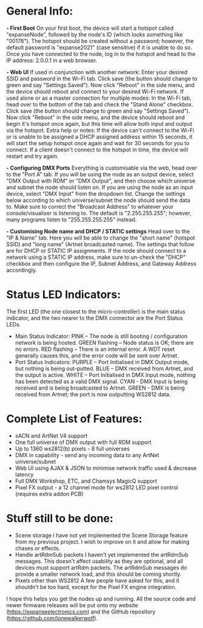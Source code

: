 # **General Info:**
**-	First Boot**
On your first boot, the device will start a hotspot called "expanseNode", followed by the node's ID (which looks something like "00178"). The hotspot should be created without a password; however, the default password is  "expanse2021" (case sensitive) if it is unable to do so. 
Once you have connected to the node, log in to the hotspot and head to the IP address: 2.0.0.1 in a web browser.

**-	Web UI**
If used in conjunction with another network: Enter your desired SSID and password in the Wi-Fi tab. Click save (the button should change to green and say "Settings Saved"). Now click "Reboot" in the side menu, and the device should reboot and connect to your desired Wi-Fi network.
If used alone or as a master connection for multiple modes: In the Wi-Fi tab, head over to the bottom of the tab and check the "Stand Alone" checkbox. Click save (the button should change to green and say "Settings Saved"). Now click "Reboot" in the side menu, and the device should reboot and begin it's hotspot once again, but this time will allow both input and output via the hotspot. 
Extra help or notes: If the device can't connect to the Wi-Fi or is unable to be assigned a DHCP assigned address within 15 seconds, it will start the setup hotspot once again and wait for 30 seconds for you to connect. If a client doesn't connect to the hotspot in time, the device will restart and try again.

**-	Configuring DMX Ports**
Everything is customisable via the web, head over to the "Port A" tab. If you will be using the node as an output device, select "DMX Output with RDM" or "DMX Output", and then choose which universe and subnet the node should listen on. If you are using the node as an input device, select "DMX Input" from the dropdown list. Change the settings below according to which universe/subnet the node should send the data to. Make sure to correct the "Broadcast Address" to whatever your console/visualiser is listening to. The default is "2.255.255.255"; however, many programs listen to "255.255.255.255" instead. 

**-	Customising Node name and DHCP / STATIC settings**
Head over to the "IP & Name" tab. Here you will be able to change the "short name" (hotspot SSID) and "long name" (Artnet broadcasted name). The settings that follow are for DHCP or STATIC IP assignments. If the node should connect to a network using a STATIC IP address, make sure to un-check the "DHCP" checkbox and then configure the IP, Subnet Address, and Gateway Address accordingly. 

# **Status LED Indicators:**
The first LED (the one closest to the micro-controller) is the main status indicator, and the two nearer to the DMX connector are the Port Status LEDs. 
-	Main Status Indicator:
PINK – The node is still booting / configuration network is being hosted. 
GREEN flashing – Node status is OK; there are no errors. 
RED flashing – There is an internal error. A WDT reset generally causes this, and the error code will be sent over Artnet. 
-	Port Status Indicators:
PURPLE – Port Initialised in DMX Output mode, but nothing is being out-putted. 
BLUE – DMX received from Artnet, and the output is active. 
WHITE – Port Initialised in DMX Input mode, nothing has been detected as a valid DMX signal.
CYAN - DMX Input is being received and is being broadcasted to Artnet.
GREEN - DMX is being received from Artnet; the port is now outputting WS2812 data. 

# **Complete List of Features:**
-	sACN and ArtNet V4 support
-	One full universe of DMX output with full RDM support 
-	Up to 1360 ws2812(b) pixels - 8 full universes
-	DMX in capability - send any incoming data to any ArtNet universe/subnet
-	Web UI using AJAX & JSON to minimise network traffic used & decrease latency
-	Full DMX Workshop, ETC, and Chamsys MagicQ support 
-	Pixel FX output - a 12 channel mode for ws2812 LED pixel control (requires extra addon PCB)

# **Stuff still to be done:**
-	Scene storage
I have not yet implemented the Scene Storage feature from my previous project. I wish to improve on it and allow for making chases or effects.
-	Handle artRdmSub packets
I haven't yet implemented the artRdmSub messages. This doesn't affect usability as they are optional, and all devices must support artRdm packets. The artRdmSub messages do provide a smaller network load, and this should be coming shortly. 
-	Pixels other than WS2812
A few people have asked for this, and it shouldn't be too hard, except for the Pixel FX engine integration.

I hope this helps you get the nodes up and running. 
All the source code and newer firmware releases will be put onto my website (https://expanseelectronics.com) and the GitHub repository (https://github.com/lonewalkerwolf).
